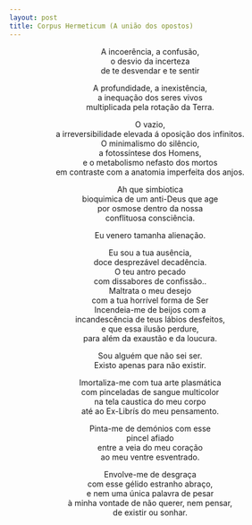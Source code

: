 ```yaml
---
layout: post
title: Corpus Hermeticum (A união dos opostos)
---
```

<center>
    A incoerência, a confusão,<br />
    o desvio da incerteza<br />
    de te desvendar e te sentir<br />
  <p>                          </p> 
    A profundidade, a inexistência,<br />
    a inequação dos seres vivos<br />
    multiplicada  pela rotação da Terra.<br />
  <p>                          </p> 
    O vazio,<br />
    a irreversibilidade elevada á oposição dos infinitos.<br />
    O minimalismo do silêncio,<br />
    a fotossíntese dos Homens,<br />
    e o metabolismo nefasto dos mortos<br />
    em contraste com a anatomia imperfeita dos anjos.<br />
  <p>                          </p> 
    Ah que simbiotica<br />
    bioquimica de um anti-Deus que age<br />
    por osmose dentro da nossa<br />
    conflituosa consciência.<br />
  <p>                          </p> 
    Eu venero tamanha alienação.<br />
  <p>                          </p> 
    Eu sou a tua ausência,<br />
    doce desprezável decadência.<br />
    O teu antro pecado <br />
    com dissabores de confissão..<br />
    Maltrata o meu desejo<br />
    com a tua horrível forma de Ser<br />
    Incendeia-me de beijos com a<br />
    incandescência de teus lábios desfeitos,<br />
    e que essa ilusão perdure,<br />
    para além da exaustão e da loucura.<br />
  <p>                          </p> 
    Sou alguém que não sei ser.<br />
    Existo apenas para não existir.<br />
  <p>                          </p> 
    Imortaliza-me com tua arte plasmática<br />
    com pinceladas de sangue multicolor<br />
    na tela caustica do meu corpo<br />
    até ao Ex-Librís do meu pensamento.<br />
  <p>                          </p> 
    Pinta-me de demónios com esse<br />
    pincel afiado<br />
    entre a veia do meu coração<br />
    ao meu ventre esventrado.<br />
  <p>                          </p>  
    Envolve-me de desgraça<br />
    com esse gélido estranho abraço,<br />
    e nem uma única palavra de pesar<br />
    à minha vontade de não querer, nem pensar,<br /> 
    de existir ou sonhar.<br />
</center>
